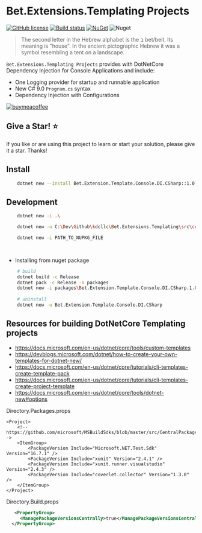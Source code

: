 # Bet.Extensions.Templating Projects

[![GitHub license](https://img.shields.io/badge/license-Apache-blue.svg?style=flat-square)](https://raw.githubusercontent.com/kdcllc/Bet.Extensions.Templating/master/LICENSE)
[![Build status](https://ci.appveyor.com/api/projects/status/14436be6chnyk9dh/branch/master?svg=true)](https://ci.appveyor.com/project/kdcllc/bet-extensions-templating/branch/master)
[![NuGet](https://img.shields.io/nuget/v/Bet.Extension.Template.Console.DI.CSharp.svg)](https://www.nuget.org/packages?q=Bet.Extension.Template.Console.DI.CSharp)
![Nuget](https://img.shields.io/nuget/dt/Bet.Extension.Template.Console.DI.CSharp)


> The second letter in the Hebrew alphabet is the ב bet/beit. Its meaning is "house". In the ancient pictographic Hebrew it was a symbol resembling a tent on a landscape.

`Bet.Extensions.Templating Projects` provides with DotNetCore Dependency Injection for Console Applications and include:

- One Logging provider for startup and runnable application
- New C# 9.0 `Program.cs` syntax
- Dependency Injection with Configurations

[![buymeacoffee](https://www.buymeacoffee.com/assets/img/custom_images/orange_img.png)](https://www.buymeacoffee.com/vyve0og)

## Give a Star! :star:

If you like or are using this project to learn or start your solution, please give it a star. Thanks!

## Install

```bash
    dotnet new --install Bet.Extension.Template.Console.DI.CSharp::1.0.0
```
## Development

```bash
    dotnet new -i .\

    dotnet new -u C:\Dev\Github\kdcllc\Bet.Extensions.Templating\src\console.di\src

    dotnet new -i PATH_TO_NUPKG_FILE

    

```

- Installing from nuget package
```bash
    # build 
    dotnet build -c Release
    dotnet pack -c Release -o packages
    dotnet new -i packages\Bet.Extension.Template.Console.DI.CSharp.1.0.0-preview1.nupkg --debug:reinit
    
    # uninstall    
    dotnet new -u Bet.Extension.Template.Console.DI.CSharp
```
## Resources for building DotNetCore Templating projects

- https://docs.microsoft.com/en-us/dotnet/core/tools/custom-templates
- https://devblogs.microsoft.com/dotnet/how-to-create-your-own-templates-for-dotnet-new/
- https://docs.microsoft.com/en-us/dotnet/core/tutorials/cli-templates-create-template-pack
- https://docs.microsoft.com/en-us/dotnet/core/tutorials/cli-templates-create-project-template
- https://docs.microsoft.com/en-us/dotnet/core/tools/dotnet-new#options

Directory.Packages.props

```xaml
<Project>
    <!-- https://github.com/microsoft/MSBuildSdks/blob/master/src/CentralPackageVersions/README.md-->
    <ItemGroup>
        <PackageVersion Include="Microsoft.NET.Test.Sdk" Version="16.7.1" />
        <PackageVersion Include="xunit" Version="2.4.1" />
        <PackageVersion Include="xunit.runner.visualstudio" Version="2.4.3" />
        <PackageVersion Include="coverlet.collector" Version="1.3.0" />
    </ItemGroup>
</Project>
```

Directory.Build.props

```xml
   <PropertyGroup>
     <ManagePackageVersionsCentrally>true</ManagePackageVersionsCentrally>
  </PropertyGroup>
```
